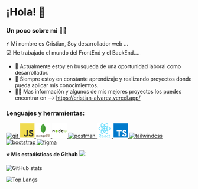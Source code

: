 # ¡Hola! :wave:

### Un poco sobre mi 🙋‍♂️

:zap: Mi nombre es Cristian, Soy desarrollador web ... </br>
:computer: He trabajado el mundo del FrontEnd y el BackEnd....

- 💼 Actualmente estoy en busqueda de una oportunidad laboral como desarrollador.
- 🌱 Siempre estoy en constante aprendizaje y realizando proyectos donde pueda aplicar mis conocimiemtos.
- 👨‍💻 Mas información y algunos de mis mejores proyectos los puedes encontrar en --> https://cristian-alvarez.vercel.app/

### Lenguajes y herramientas:

<p align="left"> 
  <a href="https://git-scm.com/" target="_blank" rel="noreferrer"> <img src="https://www.vectorlogo.zone/logos/git-scm/git-scm-icon.svg" alt="git" width="40" height="40"/> </a>
  <a href="https://developer.mozilla.org/en-US/docs/Web/JavaScript" target="_blank" rel="noreferrer"> <img src="https://raw.githubusercontent.com/devicons/devicon/master/icons/javascript/javascript-original.svg" alt="javascript" width="40" height="40"/> </a> 
  <a href="https://www.mongodb.com/" target="_blank" rel="noreferrer"> <img src="https://raw.githubusercontent.com/devicons/devicon/master/icons/mongodb/mongodb-original-wordmark.svg" alt="mongodb" width="40" height="40"/> </a>
  <a href="[https://nodejs.org](https://nodejs.org/)" target="_blank" rel="noreferrer"> <img src="https://raw.githubusercontent.com/devicons/devicon/master/icons/nodejs/nodejs-original-wordmark.svg" alt="nodejs" width="40" height="40"/> </a> 
  <a href="[https://postman.com](https://postman.com/)" target="_blank" rel="noreferrer"> <img src="https://www.vectorlogo.zone/logos/getpostman/getpostman-icon.svg" alt="postman" width="40" height="40"/> </a> 
  <a href="https://reactjs.org/" target="_blank" rel="noreferrer"> <img src="https://raw.githubusercontent.com/devicons/devicon/master/icons/react/react-original-wordmark.svg" alt="react" width="40" height="40"/> </a>
  <a href="https://www.typescriptlang.org/" target="_blank" rel="noreferrer"> <img src="https://raw.githubusercontent.com/devicons/devicon/master/icons/typescript/typescript-original.svg" alt="typescript" width="40" height="40"/> </a>
  <a href=""> <img src="https://upload.wikimedia.org/wikipedia/commons/thumb/d/d5/Tailwind_CSS_Logo.svg/2048px-Tailwind_CSS_Logo.svg.png" alt="tailwindcss" widt="40" height="40"/> </a>
  <a href=""> <img src="https://upload.wikimedia.org/wikipedia/commons/thumb/b/b2/Bootstrap_logo.svg/2560px-Bootstrap_logo.svg.png" alt="bootstrap" widt="40" height="40"/> </a>
  <a href=""> <img src="https://upload.wikimedia.org/wikipedia/commons/3/33/Figma-logo.svg" alt="figma" widt="40" height="40"/> </a>
</p>

 **⭐  Mis estadísticas de Github** <img height="40px" src="https://github.com/images/mona-whisper.gif">

![GitHub stats](https://github-readme-stats.vercel.app/api?username=CrisDeev&show_icons=true&theme=github_dark )

[![Top Langs](https://github-readme-stats.vercel.app/api/top-langs/?username=CrisDeev&layout=compact&theme=github_dark)](https://github.com/anuraghazra/github-readme-stats)
